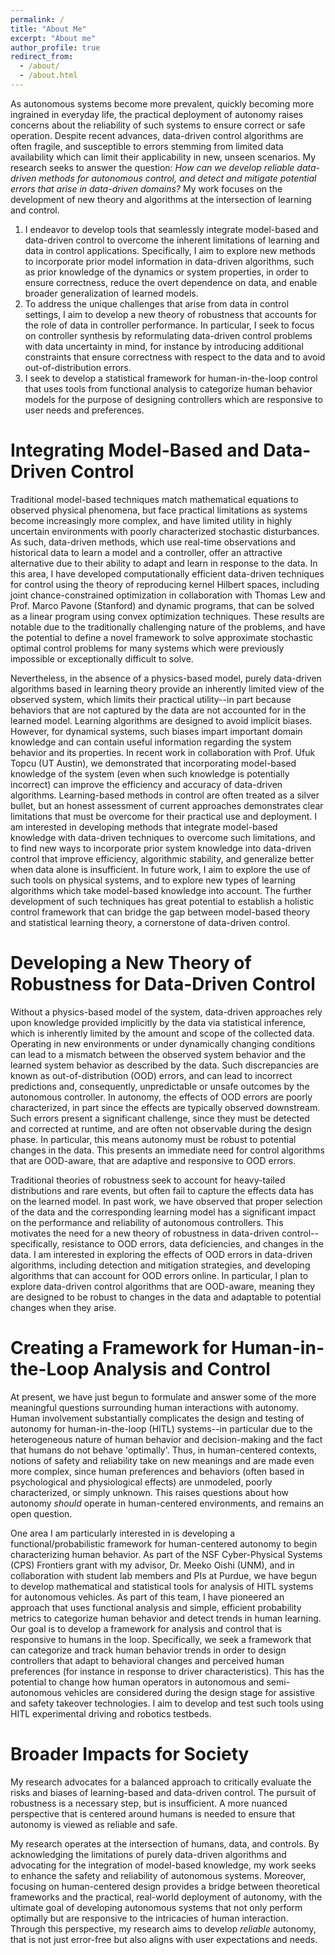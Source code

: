```yaml
---
permalink: /
title: "About Me"
excerpt: "About me"
author_profile: true
redirect_from: 
  - /about/
  - /about.html
---
```


As autonomous systems become more prevalent, quickly becoming more ingrained in everyday life, the practical deployment of autonomy raises concerns about the reliability of such systems to ensure correct or safe operation. Despite recent advances, data-driven control algorithms are often fragile, and susceptible to errors stemming from limited data availability which can limit their applicability in new, unseen scenarios. My research seeks to answer the question: _How can we develop reliable data-driven methods for autonomous control, and detect and mitigate potential errors that arise in data-driven domains?_ My work focuses on the development of new theory and algorithms at the intersection of learning and control. 

1. I endeavor to develop tools that seamlessly integrate model-based and data-driven control to overcome the inherent limitations of learning and data in control applications. Specifically, I aim to explore new methods to incorporate prior model information in data-driven algorithms, such as prior knowledge of the dynamics or system properties, in order to ensure correctness, reduce the overt dependence on data, and enable broader generalization of learned models. 
2. To address the unique challenges that arise from data in control settings, I aim to develop a new theory of robustness that accounts for the role of data in controller performance. In particular, I seek to focus on controller synthesis by reformulating data-driven control problems with data uncertainty in mind, for instance by introducing additional constraints that ensure correctness with respect to the data and to avoid out-of-distribution errors. 
3. I seek to develop a statistical framework for human-in-the-loop control that uses tools from functional analysis to categorize human behavior models for the purpose of designing controllers which are responsive to user needs and preferences.


Integrating Model-Based and Data-Driven Control
======
Traditional model-based techniques match mathematical equations to observed physical phenomena, but face practical limitations as systems become increasingly more complex, and have limited utility in highly uncertain environments with poorly characterized stochastic disturbances. As such, data-driven methods, which use real-time observations and historical data to learn a model and a controller, offer an attractive alternative due to their ability to adapt and learn in response to the data. In this area, I have developed computationally efficient data-driven techniques for control using the theory of reproducing kernel Hilbert spaces, including joint chance-constrained optimization in collaboration with Thomas Lew and Prof. Marco Pavone (Stanford) and dynamic programs, that can be solved as a linear program using convex optimization techniques. These results are notable due to the traditionally challenging nature of the problems, and have the potential to define a novel framework to solve approximate stochastic optimal control problems for many systems which were previously impossible or exceptionally difficult to solve. 

Nevertheless, in the absence of a physics-based model, purely data-driven algorithms based in learning theory provide an inherently limited view of the observed system, which limits their practical utility--in part because behaviors that are not captured by the data are not accounted for in the learned model. Learning algorithms are designed to avoid implicit biases. However, for dynamical systems, such biases impart important domain knowledge and can contain useful information regarding the system behavior and its properties. In recent work in collaboration with Prof. Ufuk Topcu (UT Austin), we demonstrated that incorporating model-based knowledge of the system (even when such knowledge is potentially incorrect) can improve the efficiency and accuracy of data-driven algorithms. Learning-based methods in control are often treated as a silver bullet, but an honest assessment of current approaches demonstrates clear limitations that must be overcome for their practical use and deployment. I am interested in developing methods that integrate model-based knowledge with data-driven techniques to overcome such limitations, and to find new ways to incorporate prior system knowledge into data-driven control that improve efficiency, algorithmic stability, and generalize better when data alone is insufficient. In future work, I aim to explore the use of such tools on physical systems, and to explore new types of learning algorithms which take model-based knowledge into account. The further development of such techniques has great potential to establish a holistic control framework that can bridge the gap between model-based theory and statistical learning theory, a cornerstone of data-driven control.


Developing a New Theory of Robustness for Data-Driven Control
======
Without a physics-based model of the system, data-driven approaches rely upon knowledge provided implicitly by the data via statistical inference, which is inherently limited by the amount and scope of the collected data. Operating in new environments or under dynamically changing conditions can lead to a mismatch between the observed system behavior and the learned system behavior as described by the data. Such discrepancies are known as out-of-distribution (OOD) errors, and can lead to incorrect predictions and, consequently, unpredictable or unsafe outcomes by the autonomous controller. In autonomy, the effects of OOD errors are poorly characterized, in part since the effects are typically observed downstream. Such errors present a significant challenge, since they must be detected and corrected at runtime, and are often not observable during the design phase. In particular, this means autonomy must be robust to potential changes in the data. This presents an immediate need for control algorithms that are OOD-aware, that are adaptive and responsive to OOD errors. 

Traditional theories of robustness seek to account for heavy-tailed distributions and rare events, but often fail to capture the effects data has on the learned model. In past work, we have observed that proper selection of the data and the corresponding learning model has a significant impact on the performance and reliability of autonomous controllers. This motivates the need for a new theory of robustness in data-driven control--specifically, resistance to OOD errors, data deficiencies, and changes in the data. I am interested in exploring the effects of OOD errors in data-driven algorithms, including detection and mitigation strategies, and developing algorithms that can account for OOD errors online. In particular, I plan to explore data-driven control algorithms that are OOD-aware, meaning they are designed to be robust to changes in the data and adaptable to potential changes when they arise. 


Creating a Framework for Human-in-the-Loop Analysis and Control
======
At present, we have just begun to formulate and answer some of the more meaningful questions surrounding human interactions with autonomy. Human involvement substantially complicates the design and testing of autonomy for human-in-the-loop (HITL) systems--in particular due to the heterogeneous nature of human behavior and decision-making and the fact that humans do not behave 'optimally'. Thus, in human-centered contexts, notions of safety and reliability take on new meanings and are made even more complex, since human preferences and behaviors (often based in psychological and physiological effects) are unmodeled, poorly characterized, or simply unknown. This raises questions about how autonomy _should_ operate in human-centered environments, and remains an open question.

One area I am particularly interested in is developing a functional/probabilistic framework for human-centered autonomy to begin characterizing human behavior. As part of the NSF Cyber-Physical Systems (CPS) Frontiers grant with my advisor, Dr. Meeko Oishi (UNM), and in collaboration with student lab members and PIs at Purdue, we have begun to develop mathematical and statistical tools for analysis of HITL systems for autonomous vehicles. As part of this team, I have pioneered an approach that uses functional analysis and simple, efficient probability metrics to categorize human behavior and detect trends in human learning. Our goal is to develop a framework for analysis and control that is responsive to humans in the loop. Specifically, we seek a framework that can categorize and track human behavior trends in order to design controllers that adapt to behavioral changes and perceived human preferences (for instance in response to driver characteristics). This has the potential to change how human operators in autonomous and semi-autonomous vehicles are considered during the design stage for assistive and safety takeover technologies. I aim to develop and test such tools using HITL experimental driving and robotics testbeds. 


Broader Impacts for Society
======
My research advocates for a balanced approach to critically evaluate the risks and biases of learning-based and data-driven control. The pursuit of robustness is a necessary step, but is insufficient. A more nuanced perspective that is centered around humans is needed to ensure that autonomy is viewed as reliable and safe. 

My research operates at the intersection of humans, data, and controls. By acknowledging the limitations of purely data-driven algorithms and advocating for the integration of model-based knowledge, my work seeks to enhance the safety and reliability of autonomous systems. Moreover, focusing on human-centered design provides a bridge between theoretical frameworks and the practical, real-world deployment of autonomy, with the ultimate goal of developing autonomous systems that not only perform optimally but are responsive to the intricacies of human interaction. Through this perspective, my research aims to develop _reliable_ autonomy, that is not just error-free but also aligns with user expectations and needs. 
